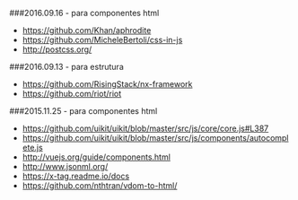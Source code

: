 
###2016.09.16 - para componentes html
- https://github.com/Khan/aphrodite
- https://github.com/MicheleBertoli/css-in-js
- http://postcss.org/

###2016.09.13 - para estrutura
- https://github.com/RisingStack/nx-framework
- https://github.com/riot/riot

###2015.11.25 - para componentes html

- https://github.com/uikit/uikit/blob/master/src/js/core/core.js#L387
- https://github.com/uikit/uikit/blob/master/src/js/components/autocomplete.js
- http://vuejs.org/guide/components.html
- http://www.jsonml.org/
- https://x-tag.readme.io/docs
- https://github.com/nthtran/vdom-to-html/

